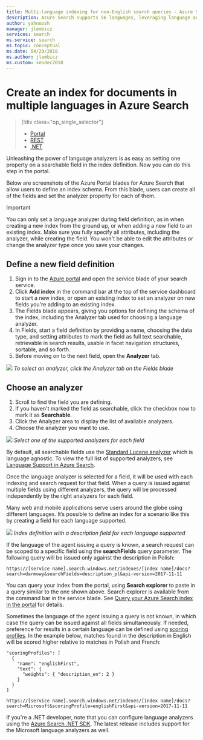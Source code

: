 ```yaml
---
title: Multi-language indexing for non-English search queries - Azure Search
description: Azure Search supports 56 languages, leveraging language analyzers from Lucene and Natural Language Processing technology from Microsoft.
author: yahnoosh
manager: jlembicz
services: search
ms.service: search
ms.topic: conceptual
ms.date: 04/20/2018
ms.author: jlembicz
ms.custom: seodec2018
---
```


# Create an index for documents in multiple languages in Azure Search
> [!div class="op_single_selector"]
>
> * [Portal](search-language-support.md)
> * [REST](https://msdn.microsoft.com/library/azure/dn879793.aspx)
> * [.NET](https://msdn.microsoft.com/library/azure/microsoft.azure.search.models.analyzername.aspx)
>
>

Unleashing the power of language analyzers is as easy as setting one property on a searchable field in the index definition. Now you can do this step in the portal.

Below are screenshots of the Azure Portal blades for Azure Search that allow users to define an index schema. From this blade, users can create all of the fields and set the analyzer property for each of them.

> [!IMPORTANT]
> You can only set a language analyzer during field definition, as in when creating a new index from the ground up, or when adding a new field to an existing index. Make sure you fully specify all attributes, including the analyzer, while creating the field. You won't be able to edit the attributes or change the analyzer type once you save your changes.
>
>

## Define a new field definition
1. Sign in to the [Azure portal](https://portal.azure.com) and open the service blade of your search service.
2. Click **Add index** in the command bar at the top of the service dashboard to start a new index, or open an existing index to set an analyzer on new fields you're adding to an existing index.
3. The Fields blade appears, giving you options for defining the schema of the index, including the Analyzer tab used for choosing a language analyzer.
4. In Fields, start a field definition by providing a name, choosing the data type, and setting attributes to mark the field as full text searchable, retrievable in search results, usable in facet navigation structures, sortable, and so forth.
5. Before moving on to the next field, open the **Analyzer** tab.

![][1]
*To select an analyzer, click the Analyzer tab on the Fields blade*

## Choose an analyzer
1. Scroll to find the field you are defining.
2. If you haven't marked the field as searchable, click the checkbox now to mark it as **Searchable**.
3. Click the Analyzer area to display the list of available analyzers.
4. Choose the analyzer you want to use.

![][2]
*Select one of the supported analyzers for each field*

By default, all searchable fields use the [Standard Lucene analyzer](http://lucene.apache.org/core/4_10_0/analyzers-common/org/apache/lucene/analysis/standard/StandardAnalyzer.html) which is language agnostic. To view the full list of supported analyzers, see [Language Support in Azure Search](https://msdn.microsoft.com/library/azure/dn879793.aspx).

Once the language analyzer is selected for a field, it will be used with each indexing and search request for that field. When a query is issued against multiple fields using different analyzers, the query will be processed independently by the right analyzers for each field.

Many web and mobile applications serve users around the globe using different languages. It’s possible to define an index for a scenario like this by creating a field for each language supported.

![][3]
*Index definition with a description field for each language supported*

If the language of the agent issuing a query is known, a search request can be scoped to a specific field using the **searchFields** query parameter. The following query will be issued only against the description in Polish:

`https://[service name].search.windows.net/indexes/[index name]/docs?search=darmowy&searchFields=description_pl&api-version=2017-11-11`

You can query your index from the portal, using **Search explorer** to paste in a query similar to the one shown above. Search explorer is available from the command bar in the service blade. See [Query your Azure Search index in the portal](search-explorer.md) for details.

Sometimes the language of the agent issuing a query is not known, in which case the query can be issued against all fields simultaneously. If needed, preference for results in a certain language can be defined using [scoring profiles](https://msdn.microsoft.com/library/azure/dn798928.aspx). In the example below, matches found in the description in English will be scored higher relative to matches in Polish and French:

    "scoringProfiles": [
      {
        "name": "englishFirst",
        "text": {
          "weights": { "description_en": 2 }
        }
      }
    ]

`https://[service name].search.windows.net/indexes/[index name]/docs?search=Microsoft&scoringProfile=englishFirst&api-version=2017-11-11`

If you're a .NET developer, note that you can configure language analyzers using the [Azure Search .NET SDK](http://www.nuget.org/packages/Microsoft.Azure.Search). The latest release includes support for the Microsoft language analyzers as well.

<!-- Image References -->
[1]: ./media/search-language-support/AnalyzerTab.png
[2]: ./media/search-language-support/SelectAnalyzer.png
[3]: ./media/search-language-support/IndexDefinition.png
